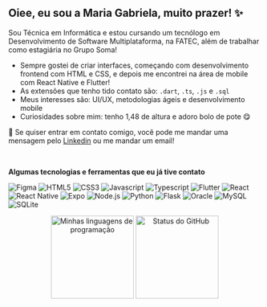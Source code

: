 ## Oiee, eu sou a Maria Gabriela, muito prazer! :sparkles:

Sou Técnica em Informática e estou cursando um tecnólogo em Desenvolvimento de Software Multiplataforma, na FATEC, além de trabalhar como estagiária no Grupo Soma! 

- Sempre gostei de criar interfaces, começando com desenvolvimento frontend com HTML e CSS, e depois me encontrei na área de mobile com React Native e Flutter!
- As extensões que tenho tido contato são: `.dart`, `.ts`, `.js` e `.sql`
- Meus interesses são: UI/UX, metodologias ágeis e desenvolvimento mobile
- Curiosidades sobre mim: tenho 1,48 de altura e adoro bolo de pote 😋

:busts_in_silhouette: Se quiser entrar em contato comigo, você pode me mandar uma mensagem pelo [Linkedin](https://www.linkedin.com/in/mariagabrielareis/) ou me mandar um email!

<br>

**Algumas tecnologias e ferramentas que eu já tive contato**

<img src="https://img.shields.io/badge/Figma-20232A?style=for-the-badge&logo=figma&logoColor=DC143C" alt="Figma" /> <img src="https://img.shields.io/badge/HTML5-20232A?style=for-the-badge&logo=html5&logoColor=E34F26" alt="HTML5" /> <img src="https://img.shields.io/badge/CSS3-20232A?style=for-the-badge&logo=css3&logoColor=1572B6" alt="CSS3" /> <img src="https://img.shields.io/badge/JavaScript-20232A?style=for-the-badge&logo=javascript&logoColor=F7DF1E" alt="Javascript" /> <img src="https://img.shields.io/badge/TypeScript-20232A?style=for-the-badge&logo=typescript&logoColor=007ACC" alt="Typescript" /> <img src="https://img.shields.io/badge/Flutter-20232A?style=for-the-badge&logo=flutter&logoColor=02569B" alt="Flutter" /> <img src="https://img.shields.io/badge/React-20232A?style=for-the-badge&logo=react&logoColor=61DAFB" alt="React" /> <img src="https://img.shields.io/badge/React_Native-20232A?style=for-the-badge&logo=react&logoColor=007ACC" alt="React Native" /> <img src="https://img.shields.io/badge/Expo-20232A?style=for-the-badge&logo=expo&logoColor=61DAFB" alt="Expo" /> <img src="https://img.shields.io/badge/Node.js-20232A?style=for-the-badge&logo=nodedotjs&logoColor=339933" alt="Node.js"/> <img src="https://img.shields.io/badge/Python-20232A?style=for-the-badge&logo=python&logoColor=FFD43B" alt="Python" /> <img src="https://img.shields.io/badge/Flask-20232A?style=for-the-badge&logo=flask&logoColor=FFFFFF" alt="Flask" /> <img src="https://img.shields.io/badge/Oracle-20232A?style=for-the-badge&logo=oracle&logoColor=B22222" alt="Oracle" /> <img src="https://img.shields.io/badge/MySQL-20232A?style=for-the-badge&logo=mysql&logoColor=1E90FF" alt="MySQL" /> <img src="https://img.shields.io/badge/SQLite-20232A?style=for-the-badge&logo=sqlite&logoColor=00BFFF" alt="SQLite" /> 

<p align="center">
  <img height="165em" src="https://github-readme-stats.vercel.app/api/top-langs/?username=MariaGabrielaReis&layout=compact&theme=dark&bg_color=111217&show_icons=true&langs_count=6&hide=jupyter%20notebook" alt="Minhas linguagens de programação" />
  <img height="165em" src="https://github-readme-stats.vercel.app/api/?username=MariaGabrielaReis&show_icons=true&title_color=fff&icon_color=4CA6A7&text_color=9f9f9f&bg_color=111217&hide=prs" alt="Status do GitHub" />
</p>
